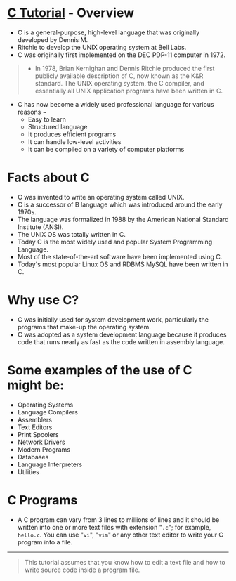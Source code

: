 # [C Tutorial](https://www.tutorialspoint.com/cprogramming/c_overview.htm) - Overview
- C is a general-purpose, high-level language that was originally developed by Dennis M. 
- Ritchie to develop the UNIX operating system at Bell Labs. 
- C was originally first implemented on the DEC PDP-11 computer in 1972.

> - In 1978, Brian Kernighan and Dennis Ritchie produced the first publicly available description of C, now known as the K&R standard.
The UNIX operating system, the C compiler, and essentially all UNIX application programs have been written in C. 
- C has now become a widely used professional language for various reasons −
   - Easy to learn
   - Structured language
   - It produces efficient programs
   - It can handle low-level activities
   - It can be compiled on a variety of computer platforms

# Facts about C
- C was invented to write an operating system called UNIX.
- C is a successor of B language which was introduced around the early 1970s.
- The language was formalized in 1988 by the American National Standard Institute (ANSI).
- The UNIX OS was totally written in C.
- Today C is the most widely used and popular System Programming Language.
- Most of the state-of-the-art software have been implemented using C.
- Today's most popular Linux OS and RDBMS MySQL have been written in C.


# Why use C?
- C was initially used for system development work, particularly the programs that make-up the operating system. 
- C was adopted as a system development language because it produces code that runs nearly as fast as the code written in assembly language. 

# Some examples of the use of C might be:
  - Operating Systems
  - Language Compilers
  - Assemblers
  - Text Editors
  - Print Spoolers
  - Network Drivers
  - Modern Programs
  - Databases
  - Language Interpreters
  - Utilities

# C Programs
- A C program can vary from 3 lines to millions of lines and it should be written into one or more text files with extension "`.c`"; for example, `hello.c`. You can use "`vi`", "`vim`" or any other text editor to write your C program into a file.

---

> This tutorial assumes that you know how to edit a text file and how to write source code inside a program file.



